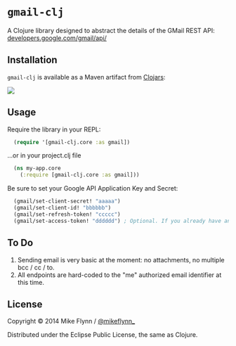 # `gmail-clj`

A Clojure library designed to abstract the details of the GMail REST API: [developers.google.com/gmail/api/](https://developers.google.com/gmail/api/)

## Installation

`gmail-clj` is available as a Maven artifact from [Clojars](https://clojars.org/gmail-clj):

![](https://clojars.org/gmail-clj/latest-version.svg)

## Usage

Require the library in your REPL:

```clojure
  (require '[gmail-clj.core :as gmail])
```

...or in your project.clj file

```clojure
  (ns my-app.core
    (:require [gmail-clj.core :as gmail]))
```

Be sure to set your Google API Application Key and Secret:

```clojure
  (gmail/set-client-secret! "aaaaa")
  (gmail/set-client-id! "bbbbbb")
  (gmail/set-refresh-token! "ccccc")
  (gmail/set-access-token! "dddddd") ; Optional. If you already have an access token.
```

## To Do

1. Sending email is very basic at the moment: no attachments, no multiple bcc / cc / to.
2. All endpoints are hard-coded to the "me" authorized email identifier at this time.

## License

Copyright © 2014 Mike Flynn / [@mikeflynn_](http://twitter.com/mikeflynn_)

Distributed under the Eclipse Public License, the same as Clojure.
